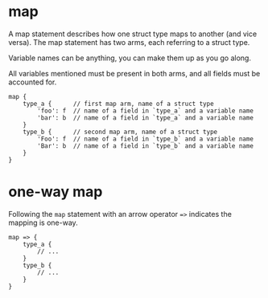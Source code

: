 # map

A map statement describes how one struct type maps to another (and vice versa). The map statement has two arms, each referring to a struct type.

Variable names can be anything, you can make them up as you go along.

All variables mentioned must be present in both arms, and all fields must be accounted for.

```ontol
map {
    type_a {      // first map arm, name of a struct type
        'foo': f  // name of a field in `type_a` and a variable name
        'bar': b  // name of a field in `type_a` and a variable name
    }
    type_b {      // second map arm, name of a struct type
        'Foo': f  // name of a field in `type_b` and a variable name
        'Bar': b  // name of a field in `type_b` and a variable name
    }
}
```

# one-way map

Following the `map` statement with an arrow operator `=>` indicates the mapping is one-way.

```ontol
map => {
    type_a {
        // ...
    }
    type_b {
        // ...
    }
}
```
